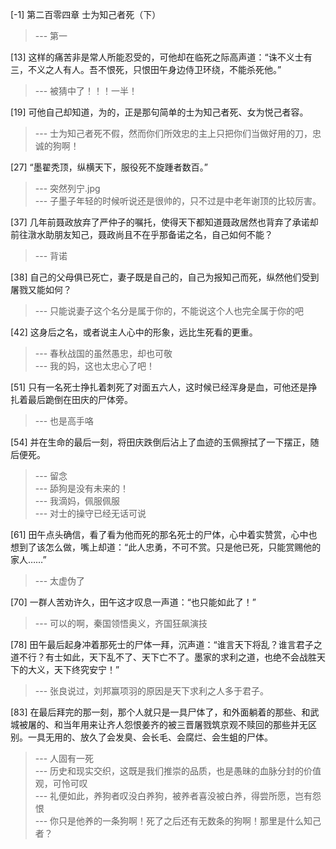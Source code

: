 
[-1] 第二百零四章 士为知己者死（下）
>--- 第一<br>

[13] 这样的痛苦非是常人所能忍受的，可他却在临死之际高声道：“诛不义士有三，不义之人有人。吾不恨死，只恨田午身边侍卫环绕，不能杀死他。”
>--- 被猜中了！！！一半！<br>

[19] 可他自己却知道，为的，正是那句简单的士为知己者死、女为悦己者容。
>--- 士为知己者死不假，然而你们所效忠的主上只把你们当做好用的刀，忠诚的狗啊！<br>

[27] “墨翟秃顶，纵横天下，服役死不旋踵者数百。”
>--- 突然列宁.jpg<br>
>--- 子墨子年轻的时候听说还是很帅的，只不过是中老年谢顶的比较厉害。<br>

[37] 几年前聂政放弃了严仲子的嘱托，使得天下都知道聂政居然也背弃了承诺却前往潡水助朋友知己，聂政尚且不在乎那备诺之名，自己如何不能？
>--- 背诺<br>

[38] 自己的父母俱已死亡，妻子既是自己的，自己为报知己而死，纵然他们受到屠戮又能如何？
>--- 只能说妻子这个名分是属于你的，不能说这个人也完全属于你的吧<br>

[42] 这身后之名，或者说主人心中的形象，远比生死看的更重。
>--- 春秋战国的虽然愚忠，却也可敬<br>
>--- 我的妈，这也太忠心了吧！<br>

[51] 只有一名死士挣扎着刺死了对面五六人，这时候已经浑身是血，可他还是挣扎着最后跪倒在田庆的尸体旁。
>--- 也是高手咯<br>

[54] 并在生命的最后一刻，将田庆跌倒后沾上了血迹的玉佩擦拭了一下摆正，随后便死。
>--- 留念<br>
>--- 舔狗是没有未来的！<br>
>--- 我滴妈，佩服佩服<br>
>--- 对士的操守已经无话可说<br>

[61] 田午点头确信，看了看为他而死的那名死士的尸体，心中着实赞赏，心中也想到了该怎么做，嘴上却道：“此人忠勇，不可不赏。只是他已死，只能赏赐他的家人……”
>--- 太虚伪了<br>

[70] 一群人苦劝许久，田午这才叹息一声道：“也只能如此了！”
>--- 可以的啊，秦国领悟奥义，齐国狂飙演技<br>

[78] 田午最后起身冲着那死士的尸体一拜，沉声道：“谁言天下将乱？谁言君子之道不行？有士如此，天下乱不了、天下亡不了。墨家的求利之道，也绝不会战胜天下的大义，天下终究安宁！”
>--- 张良说过，刘邦赢项羽的原因是天下求利之人多于君子。<br>

[83] 在最后拜完的那一刻，那个人就只是一具尸体了，和外面躺着的那些、和武城被屠的、和当年用来让齐人怨恨姜齐的被三晋屠戮筑京观不赎回的那些并无区别。一具无用的、放久了会发臭、会长毛、会腐烂、会生蛆的尸体。
>--- 人固有一死<br>
>--- 历史和现实交织，这既是我们推崇的品质，也是愚昧的血脉分封的价值观，可怜可叹<br>
>--- 礼便如此，养狗者叹没白养狗，被养者喜没被白养，得尝所愿，岂有怨恨<br>
>--- 你只是他养的一条狗啊！死了之后还有无数条的狗啊！那里是什么知己者？<br>
